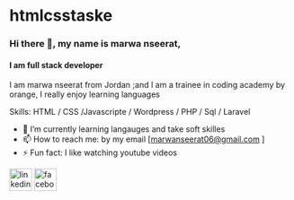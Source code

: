 # htmlcsstaske
### Hi there 👋, my name is marwa nseerat, 
#### I am full stack developer
I am marwa nseerat from Jordan ;and I am a trainee in coding academy by orange,  I really enjoy learning languages  

Skills:  HTML / CSS /Javascripte / Wordpress / PHP / Sql / Laravel

- 🌱 I’m currently learning langauges and take soft skilles 
- 📫 How to reach me: by my email [marwanseerat06@gmail.com ]
- ⚡ Fun fact: I like watching youtube videos 


[<img src='https://cdn.jsdelivr.net/npm/simple-icons@3.0.1/icons/linkedin.svg' alt='linkedin' height='40'>](https://www.linkedin.com/in/www.linkedin.com/in/marwa-nseerat-/)  [<img src='https://cdn.jsdelivr.net/npm/simple-icons@3.0.1/icons/facebook.svg' alt='facebook' height='40'>](https://www.facebook.com/https://web.facebook.com/gril.genration)  



